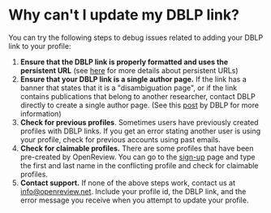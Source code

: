 # Why can't I update my DBLP link?

You can try the following steps to debug issues related to adding your DBLP link to your profile:

1. **Ensure that the DBLP link is properly formatted and uses the persistent URL** (see [here](../creating-an-openreview-profile/importing-papers-from-dblp.md) for more details about persistent URLs)
2. **Ensure that your DBLP link is a single author page.** If the link has a banner that states that it is a "disambiguation page", or if the link contains publications that belong to another researcher, contact DBLP directly to create a single author page. (See this [post](https://blog.dblp.org/2020/03/18/name-disambiguation-suffixes-in-dblp/?utm_source=chatgpt.com) by DBLP for more information)
3. **Check for previous profiles**. Sometimes users have previously created profiles with DBLP links. If you get an error stating another user is using your profile, check for previous accounts using past emails.
4. **Check for claimable profiles.** There are some profiles that have been pre-created by OpenReview. You can go to the [sign-up](https://openreview.net/signup) page and type the first and last name in the conflicting profile and check for claimable profiles.
5. **Contact support.** If none of the above steps work, contact us at info@openreview.net. Include your profile id, the DBLP link, and the error message you receive when you attempt to update your profile.



